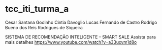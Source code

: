 # tcc_iti_turma_a

Cesar Santana Godinho
Cintia Davoglio
Lucas Fernando de Castro
Rodrigo Bueno dos Reis Rodrigues de Siqueira














SISTEMA DE RECOMENDAÇÃO INTELIGENTE – SMART SALE
Assista para mais detalhes https://www.youtube.com/watch?v=a33uxvm1d8o
